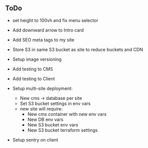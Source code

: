 
## ToDo

- set height to 100vh and fix menu selector
- Add downward arrow to Intro card
- Add SEO meta tags to my site
- Store S3 in same S3 bucket as site to reduce buckets and CDN
- Setup image versioning

- Add testing to CMS
- Add testing to Client

- Setup multi-site deployment:
  - New cms -> database per site
  - Set S3 bucket settings in env vars
  - new site will require:
    - New cms container with new env vars
    - New DB env vars
    - New S3 bucket env vars
    - New S3 bucket terraform settings

- Setup sentry on client